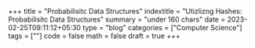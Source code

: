 +++
title = "Probabilisitc Data Structures"
indextitle = "Utizlizng Hashes: Probabilisitc Data Structures"
summary = "under 160 chars"
date = 2023-02-25T09:11:12+05:30
type = "blog"
categories = ["Computer Science"]
tags = [""]
code = false
math = false
draft = true
+++

